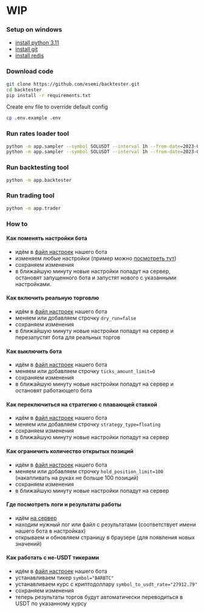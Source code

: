 # WIP


### Setup on windows
- [install python 3.11](https://www.python.org/downloads/windows/)
- [install git](https://gitforwindows.org/)
- [install redis](https://redis.io/docs/getting-started/installation/install-redis-on-windows/)


### Download code
```bash
git clone https://github.com/esemi/backtester.git
cd backtester
pip install -r requirements.txt
```

Create env file to override default config
```bash
cp .env.example .env
```

### Run rates loader tool
```bash
python -m app.sampler --symbol SOLUSDT --interval 1h --from-date=2023-01-01
python -m app.sampler --symbol SOLUSDT --interval 1h --from-date=2023-01-01 --end-date=2023-01-15
```

### Run backtesting tool
```bash
python -m app.backtester
```

### Run trading tool
```bash
python -m app.trader
```

### How to
#### Как поменять настройки бота
- идём в [файл настроек](https://github.com/esemi/backtester/blob/trader1/etc/env) нашего бота
- изменяем любые настройки (пример можно [посмотреть тут](https://github.com/esemi/backtester/blob/master/.env.example))
- сохраняем изменения
- в ближайшую минуту новые настройки попадут на сервер, остановят запущенного бота и запустят нового с указанными настройками.


#### Как включить реальную торговлю
- идём в [файл настроек](https://github.com/esemi/backtester/blob/trader1/etc/env) нашего бота
- меняем или добавляем строчку `dry_run=false`
- сохраняем изменения
- в ближайшую минуту новые настройки попадут на сервер и перезапустят бота для реальных торгов


#### Как выключить бота
- идём в [файл настроек](https://github.com/esemi/backtester/blob/trader1/etc/env) нашего бота
- меняем или добавляем строчку `ticks_amount_limit=0`
- сохраняем изменения
- в ближайшую минуту новые настройки попадут на сервер и остановят работающего бота


#### Как переключиться на стратегию с плавающей ставкой
- идём в [файл настроек](https://github.com/esemi/backtester/blob/trader1/etc/env) нашего бота
- меняем или добавляем строчку `strategy_type=floating`
- сохраняем изменения
- в ближайшую минуту новые настройки попадут на сервер


#### Как ограничить количество открытых позиций
- идём в [файл настроек](https://github.com/esemi/backtester/blob/trader1/etc/env) нашего бота
- меняем или добавляем строчку `hold_position_limit=100` (накапливать на руках не больше 100 позиций)
- сохраняем изменения
- в ближайшую минуту новые настройки попадут на сервер


#### Где посмотреть логи и результаты работы
- идём [на сервер](http://139.59.115.56/)
- находим нужный лог или файл с результатами (соответствует имени нашего бота в настройках)
- открываем и обновляем страницу в браузере (для появления новых значений)


#### Как работать с не-USDT тикерами
- идём в [файл настроек](https://github.com/esemi/backtester/blob/trader1/etc/env) нашего бота
- устанавливаем тикер `symbol="BARBTC"`
- устанавливаем курс с криптодоллару `symbol_to_usdt_rate="27912.79"`
- сохраняем изменения
- теперь результаты торгов будут автоматически переводиться в USDT по указанному курсу

